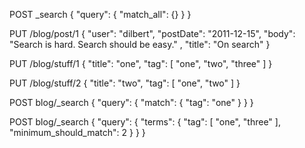 POST _search
{
   "query": {
      "match_all": {}
   }
}
    
PUT /blog/post/1
{ 
    "user": "dilbert", 
    "postDate": "2011-12-15", 
    "body": "Search is hard. Search should be easy." ,
    "title": "On search"
}

PUT /blog/stuff/1
{ 
    "title": "one",
    "tag":  [ "one", "two", "three" ]
}

PUT /blog/stuff/2
{ 
    "title": "two",
    "tag":  [ "one", "two" ]
}

POST blog/_search
{
  "query": {
    "match": {
      "tag": "one" 
    }
  }
}

POST blog/_search
{
 "query": {
  "terms": {
        "tag": [ "one", "three" ],
        "minimum_should_match": 2
   }
 }
}